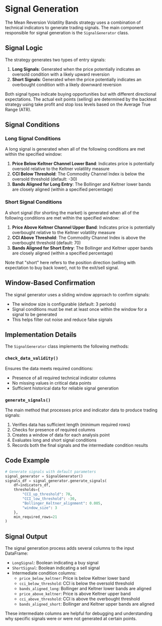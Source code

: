 # Signal Generation

The Mean Reversion Volatility Bands strategy uses a combination of technical indicators to generate trading signals. The main component responsible for signal generation is the `SignalGenerator` class.

## Signal Logic 

The strategy generates two types of entry signals:

1. **Long Signals**: Generated when the price potentially indicates an oversold condition with a likely upward reversion
2. **Short Signals**: Generated when the price potentially indicates an overbought condition with a likely downward reversion

Both signal types indicate buying opportunities but with different directional expectations. The actual exit points (selling) are determined by the backtest strategy using take profit and stop loss levels based on the Average True Range (ATR).

## Signal Conditions

### Long Signal Conditions

A long signal is generated when all of the following conditions are met within the specified window:

1. **Price Below Keltner Channel Lower Band**: Indicates price is potentially oversold relative to the Keltner volatility measure
2. **CCI Below Threshold**: The Commodity Channel Index is below the oversold threshold (default: -30)
3. **Bands Aligned for Long Entry**: The Bollinger and Keltner lower bands are closely aligned (within a specified percentage)

### Short Signal Conditions

A short signal (for shorting the market) is generated when all of the following conditions are met within the specified window:

1. **Price Above Keltner Channel Upper Band**: Indicates price is potentially overbought relative to the Keltner volatility measure
2. **CCI Above Threshold**: The Commodity Channel Index is above the overbought threshold (default: 70)
3. **Bands Aligned for Short Entry**: The Bollinger and Keltner upper bands are closely aligned (within a specified percentage)

Note that "short" here refers to the position direction (selling with expectation to buy back lower), not to the exit/sell signal.

## Window-Based Confirmation

The signal generator uses a sliding window approach to confirm signals:

- The window size is configurable (default: 3 periods)
- Signal conditions must be met at least once within the window for a signal to be generated
- This helps filter out noise and reduce false signals

## Implementation Details

The `SignalGenerator` class implements the following methods:

### `check_data_validity()`

Ensures the data meets required conditions:

- Presence of all required technical indicator columns
- No missing values in critical data points
- Sufficient historical data for reliable signal generation

### `generate_signals()`

The main method that processes price and indicator data to produce trading signals:

1. Verifies data has sufficient length (minimum required rows)
2. Checks for presence of required columns
3. Creates a window of data for each analysis point
4. Evaluates long and short signal conditions
5. Records both the final signals and the intermediate condition results

## Code Example

```python
# Generate signals with default parameters
signal_generator = SignalGenerator()
signals_df = signal_generator.generate_signals(
    df=indicators_df,
    thresholds={
        "CCI_up_threshold": 70,
        "CCI_low_threshold": -30,
        "Bollinger_Keltner_alignment": 0.005,
        "window_size": 3
    },
    min_required_rows=21
)
```

## Signal Output

The signal generation process adds several columns to the input DataFrame:

- `LongSignal`: Boolean indicating a buy signal
- `ShortSignal`: Boolean indicating a sell signal
- Intermediate condition columns:
  - `price_below_keltner`: Price is below Keltner lower band
  - `cci_below_threshold`: CCI is below the oversold threshold
  - `bands_aligned_long`: Bollinger and Keltner lower bands are aligned
  - `price_above_keltner`: Price is above Keltner upper band
  - `cci_above_threshold`: CCI is above the overbought threshold
  - `bands_aligned_short`: Bollinger and Keltner upper bands are aligned

These intermediate columns are helpful for debugging and understanding why specific signals were or were not generated at certain points.